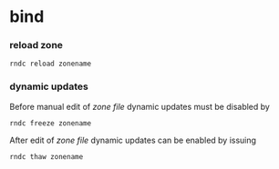 # bind

### reload zone
```
rndc reload zonename
```

### dynamic updates
Before manual edit of *zone file* dynamic updates must be disabled by
```
rndc freeze zonename
```
After edit of *zone file* dynamic updates can be enabled by issuing
```
rndc thaw zonename
```